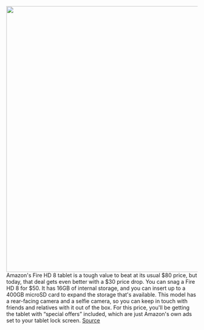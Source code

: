 <img src='https://cdn.vox-cdn.com/thumbor/s51BoWB3eGUzoI1JUjzvMgBQ-cY=/0x0:2040x1360/1200x800/filters:focal(989x550:1315x876)/cdn.vox-cdn.com/uploads/chorus_image/image/66512633/akrales_190617_3490_0181.0.jpg' width='700px' /><br/>
Amazon's Fire HD 8 tablet is a tough value to beat at its usual $80 price, but today, that deal gets even better with a $30 price drop. You can snag a Fire HD 8 for $50. It has 16GB of internal storage, and you can insert up to a 400GB microSD card to expand the storage that's available. This model has a rear-facing camera and a selfie camera, so you can keep in touch with friends and relatives with it out of the box. For this price, you'll be getting the tablet with “special offers” included, which are just Amazon's own ads set to your tablet lock screen.
<a href='https://www.theverge.com/good-deals/2020/3/17/21183295/amazon-fire-8-hd-tablet-audeze-headphones-microsoft-surface-sims-deals-sale-discount'> Source <a/>